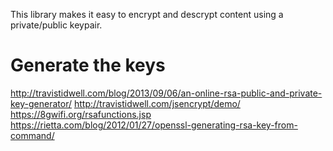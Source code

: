 This library makes it easy to encrypt and descrypt content using a private/public keypair.

# Generate the keys
http://travistidwell.com/blog/2013/09/06/an-online-rsa-public-and-private-key-generator/
http://travistidwell.com/jsencrypt/demo/
https://8gwifi.org/rsafunctions.jsp
https://rietta.com/blog/2012/01/27/openssl-generating-rsa-key-from-command/